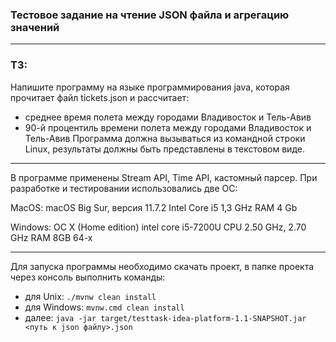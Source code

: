 ### Тестовое задание на чтение JSON файла и агрегацию значений

---

### ТЗ:
Напишите программу на языке программирования
java, которая прочитает файл tickets.json и
рассчитает:
- среднее время полета между городами Владивосток
  и Тель-Авив
- 90-й процентиль времени полета между городами
  Владивосток и Тель-Авив
  Программа должна вызываться из командной строки
  Linux, результаты должны быть представлены в
  текстовом виде.

---

В программе применены Stream API, Time API, кастомный парсер.
При разработке и тестировании использовались две ОС:

MacOS:
macOS Big Sur, версия 11.7.2
Intel Core i5 1,3 GHz
RAM 4 Gb

Windows:
ОС X (Home edition)
intel core i5-7200U CPU 2.50 GHz, 2.70 GHz
RAM 8GB
64-x

--- 

Для запуска программы необходимо скачать проект, в папке проекта через консоль выполнить команды:

- для Unix: `./mvnw clean install`
- для Windows: `mvnw.cmd clean install`
- далее:
  `java -jar target/testtask-idea-platform-1.1-SNAPSHOT.jar <путь к json файлу>.json`

